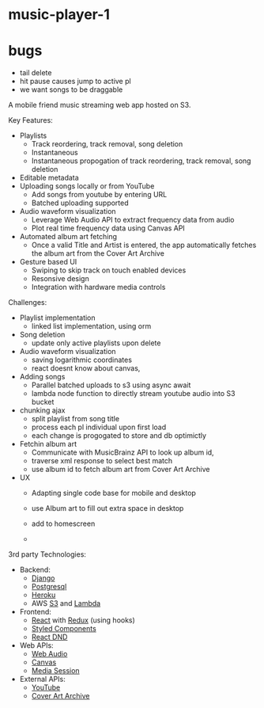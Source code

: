 # music-player-1

# bugs 
 - tail delete
 - hit pause causes jump to active pl
 - we want songs to be draggable

A mobile friend music streaming web app hosted on S3.

Key Features:
+ Playlists
  * Track reordering, track removal, song deletion
  * Instantaneous 
  * Instantaneous propogation of track reordering, track removal, song deletion 
+ Editable metadata
+ Uploading songs locally or from YouTube
  * Add songs from youtube by entering URL
  * Batched uploading supported
+ Audio waveform visualization 
  * Leverage Web Audio API to extract frequency data from audio
  * Plot real time frequency data using Canvas API
+ Automated album art fetching 
  * Once a valid Title and Artist is entered, the app automatically fetches the album art from the Cover Art Archive   
+ Gesture based UI
  * Swiping to skip track on touch enabled devices
  * Resonsive design
  * Integration with hardware media controls


Challenges:
- Playlist implementation
  - linked list implementation, using orm
- Song deletion
  + update only active playlists upon delete
- Audio waveform visualization
  - saving logarithmic coordinates
  - react doesnt know about canvas, 
- Adding songs
  - Parallel batched uploads to s3 using async await
  - lambda node function to directly stream youtube audio into S3 bucket 
- chunking ajax
  + split playlist from song title
  + process each pl individual upon first load
  + each change is progogated to store and db optimictly
- Fetchin album art
  - Communicate with MusicBrainz API to look up album id, 
  - traverse xml response to select best match
  - use album id to fetch album art from Cover Art Archive
- UX
  - Adapting single code base for mobile and desktop
  - use Album art to fill out extra space in desktop
  - add to homescreen

  - 
3rd party Technologies:
- Backend: 
  * [Django](https://www.djangoproject.com/)
  * [Postgresql](https://www.postgresql.org/)
  * [Heroku](https://www.heroku.com/)
  * AWS [S3](https://aws.amazon.com/s3/) and [Lambda](https://aws.amazon.com/lambda/) 
- Frontend: 
  * [React](https://reactjs.org/) with [Redux](https://redux.js.org/) (using hooks)
  * [Styled Components](https://styled-components.com/)
  * [React DND](https://react-dnd.github.io/react-dnd/about)
- Web APIs: 
  * [Web Audio](https://developer.mozilla.org/en-US/docs/Web/API/Web_Audio_API)
  * [Canvas](https://developer.mozilla.org/en-US/docs/Web/API/Canvas_API)
  * [Media Session](https://developer.mozilla.org/en-US/docs/Web/API/Media_Session_API)
- External APIs: 
  * [YouTube](https://www.npmjs.com/package/ytdl-core)
  * [Cover Art Archive](http://coverartarchive.org/)

